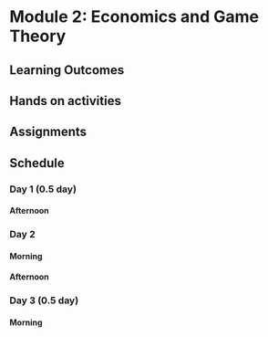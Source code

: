 # Module 2: Economics and Game Theory

## Learning Outcomes

## Hands on activities

## Assignments

## Schedule

### Day 1 (0.5 day)

#### Afternoon

### Day 2

#### Morning

#### Afternoon

### Day 3 (0.5 day)

#### Morning

